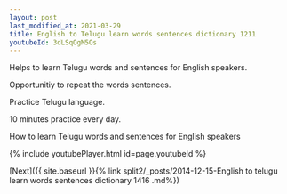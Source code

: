 ```yaml
---
layout: post
last_modified_at: 2021-03-29
title: English to Telugu learn words sentences dictionary 1211 
youtubeId: 3dLSqOgM5Os
---
```

 
 
Helps to learn Telugu words and sentences for English speakers.

Opportunitiy to repeat the words sentences. 

Practice Telugu language. 
 
10 minutes practice every day. 
 
How to learn Telugu words and sentences for English speakers 
 
{% include youtubePlayer.html id=page.youtubeId %}
 
 
[Next]({{ site.baseurl }}{% link  split2/_posts/2014-12-15-English to telugu learn words sentences dictionary 1416 .md%})
 
